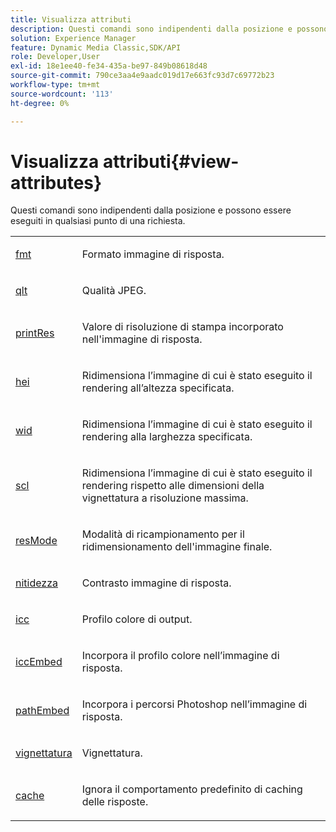 ```yaml
---
title: Visualizza attributi
description: Questi comandi sono indipendenti dalla posizione e possono essere eseguiti in qualsiasi punto di una richiesta.
solution: Experience Manager
feature: Dynamic Media Classic,SDK/API
role: Developer,User
exl-id: 18e1ee40-fe34-435a-be97-849b08618d48
source-git-commit: 790ce3aa4e9aadc019d17e663fc93d7c69772b23
workflow-type: tm+mt
source-wordcount: '113'
ht-degree: 0%

---
```


# Visualizza attributi{#view-attributes}

Questi comandi sono indipendenti dalla posizione e possono essere eseguiti in qualsiasi punto di una richiesta.

<table id="simpletable_D30C7420AECD44ADBD7B0728594FF5FA"> 
 <tr class="strow"> 
  <td class="stentry"> <p><span class="codeph"> <a href="../../../../../../ir-api/http-protocol/image-rendering-api-ref/c-ir-http-protocol-ref/c-ir-http-protocol-command-reference/r-ir-fmt.md#reference-4c743f67d56b47c5b774fcc900ff758c" type="reference" format="dita" scope="local"> fmt</a> </span> </p></td> 
  <td class="stentry"> <p>Formato immagine di risposta. </p></td> 
 </tr> 
 <tr class="strow"> 
  <td class="stentry"> <p><span class="codeph"> <a href="../../../../../../ir-api/http-protocol/image-rendering-api-ref/c-ir-http-protocol-ref/c-ir-http-protocol-command-reference/r-ir-qlt.md#reference-27b91c226eb241d0a14a29af3b3afdbd" type="reference" format="dita" scope="local"> qlt</a> </span> </p></td> 
  <td class="stentry"> <p>Qualità JPEG. </p></td> 
 </tr> 
 <tr class="strow"> 
  <td class="stentry"> <p><span class="codeph"> <a href="../../../../../../ir-api/http-protocol/image-rendering-api-ref/c-ir-http-protocol-ref/c-ir-http-protocol-command-reference/r-ir-printres.md#reference-ff897ad013fb410b96edaa2c79edfddd" type="reference" format="dita" scope="local"> printRes</a> </span> </p></td> 
  <td class="stentry"> <p>Valore di risoluzione di stampa incorporato nell'immagine di risposta. </p></td> 
 </tr> 
 <tr class="strow"> 
  <td class="stentry"> <p><span class="codeph"> <a href="../../../../../../ir-api/http-protocol/image-rendering-api-ref/c-ir-http-protocol-ref/c-ir-http-protocol-command-reference/r-ir-hei.md#reference-1c08f60365a94417a39867c09cac5478" type="reference" format="dita" scope="local"> hei</a></span> </p></td> 
  <td class="stentry"> <p>Ridimensiona l’immagine di cui è stato eseguito il rendering all’altezza specificata. </p></td> 
 </tr> 
 <tr class="strow"> 
  <td class="stentry"> <p><span class="codeph"> <a href="../../../../../../ir-api/http-protocol/image-rendering-api-ref/c-ir-http-protocol-ref/c-ir-http-protocol-command-reference/r-ir-wid.md#reference-b7e691b0624941168c94b2749ae233ec" type="reference" format="dita" scope="local"> wid</a></span> </p></td> 
  <td class="stentry"> <p>Ridimensiona l’immagine di cui è stato eseguito il rendering alla larghezza specificata. </p></td> 
 </tr> 
 <tr class="strow"> 
  <td class="stentry"> <p><span class="codeph"> <a href="../../../../../../ir-api/http-protocol/image-rendering-api-ref/c-ir-http-protocol-ref/c-ir-http-protocol-command-reference/r-ir-scl.md#reference-b14b51a6cbe34f0bba42880540592f29" type="reference" format="dita" scope="local"> scl</a></span> </p></td> 
  <td class="stentry"> <p>Ridimensiona l’immagine di cui è stato eseguito il rendering rispetto alle dimensioni della vignettatura a risoluzione massima. </p></td> 
 </tr> 
 <tr class="strow"> 
  <td class="stentry"> <p><span class="codeph"> <a href="../../../../../../ir-api/http-protocol/image-rendering-api-ref/c-ir-http-protocol-ref/c-ir-http-protocol-command-reference/r-ir-http-resmode.md#reference-851a5b636f8948cfb11456c9b7dab0d3" type="reference" format="dita" scope="local"> resMode</a></span> </p></td> 
  <td class="stentry"> <p>Modalità di ricampionamento per il ridimensionamento dell'immagine finale. </p></td> 
 </tr> 
 <tr class="strow"> 
  <td class="stentry"> <p><span class="codeph"> <a href="../../../../../../ir-api/http-protocol/image-rendering-api-ref/c-ir-http-protocol-ref/c-ir-http-protocol-command-reference/r-ir-http-sharpen.md#reference-13034d22d176483cb99ccafc2a4f6a6e" type="reference" format="dita" scope="local"> nitidezza</a></span> </p></td> 
  <td class="stentry"> <p>Contrasto immagine di risposta. </p></td> 
 </tr> 
 <tr class="strow"> 
  <td class="stentry"> <p><span class="codeph"> <a href="../../../../../../ir-api/http-protocol/image-rendering-api-ref/c-ir-http-protocol-ref/c-ir-http-protocol-command-reference/r-ir-icc.md#reference-86a2fff3cef24982ad2063d977a16e06" type="reference" format="dita" scope="local"> icc</a></span> </p></td> 
  <td class="stentry"> <p>Profilo colore di output. </p></td> 
 </tr> 
 <tr class="strow"> 
  <td class="stentry"> <p><span class="codeph"> <a href="../../../../../../ir-api/http-protocol/image-rendering-api-ref/c-ir-http-protocol-ref/c-ir-http-protocol-command-reference/r-ir-iccembed.md#reference-47a433138c7c4b29b9b29871b2491a7f" type="reference" format="dita" scope="local"> iccEmbed</a></span> </p></td> 
  <td class="stentry"> <p>Incorpora il profilo colore nell’immagine di risposta. </p></td> 
 </tr> 
 <tr class="strow"> 
  <td class="stentry"> <p><span class="codeph"> <a href="../../../../../../ir-api/http-protocol/image-rendering-api-ref/c-ir-http-protocol-ref/c-ir-http-protocol-command-reference/r-ir-pathembed.md#reference-dfff01079fc74dbd896362cc740d7f5f" type="reference" format="dita" scope="local"> pathEmbed</a></span> </p></td> 
  <td class="stentry"> <p>Incorpora i percorsi Photoshop nell’immagine di risposta. </p></td> 
 </tr> 
 <tr class="strow"> 
  <td class="stentry"> <p><span class="codeph"> <a href="../../../../../../ir-api/http-protocol/image-rendering-api-ref/c-ir-http-protocol-ref/c-ir-http-protocol-command-reference/r-ir-vignette.md#reference-eb3f458733294f988483b024348bc778" type="reference" format="dita" scope="local"> vignettatura</a></span> </p></td> 
  <td class="stentry"> <p>Vignettatura. </p></td> 
 </tr> 
 <tr class="strow"> 
  <td class="stentry"> <p><span class="codeph"> <a href="../../../../../../ir-api/http-protocol/image-rendering-api-ref/c-ir-http-protocol-ref/c-ir-http-protocol-command-reference/r-ir-cache.md#reference-a83329ce7c914ee4b518b0bda71f0438" type="reference" format="dita" scope="local"> cache</a></span> </p> </td> 
  <td class="stentry"> <p>Ignora il comportamento predefinito di caching delle risposte. </p></td> 
 </tr> 
</table>
